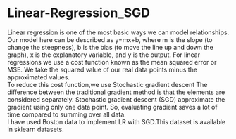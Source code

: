 # Linear-Regression_SGD
Linear regression is one of the most basic ways we can model relationships. Our model here can be described as y=mx+b, where m is the slope (to change the steepness), b is the bias (to move the line up and down the graph), x is the explanatory variable, and y is the output. For linear regressions we use a cost function known as the mean squared error or MSE. We take the squared value of our real data points minus the approximated values.<br/>
To reduce this cost function,we use Stochastic gradient descent The difference between the traditional gradient method is that the elements are considered separately. Stochastic gradient descent (SGD) approximate the gradient using only one data point. So, evaluating gradient saves a lot of time compared to summing over all data.<br/>
I have used Boston data to implement LR with SGD.This dataset is available in sklearn datasets.
